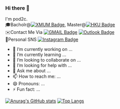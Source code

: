 ### Hi there 👋

I'm pod2c.<br>
🎓Bacholr@[![XMUM Badge](https://img.shields.io/badge/-XMUM-green?style=plastic&logoColor=white&link=https://www.xmu.edu.my/)](https://www.xmu.edu.my/), Master@[![HKU Badge](https://img.shields.io/badge/-HKU-green?style=plastic&logoColor=white&link=https://www.hku.hk/)](https://www.hku.hk/)<br>
✉️Contact Me Via [![GMAIL Badge](https://img.shields.io/badge/-s1820587@gmail.com-c14438?style=plastic&logo=Gmail&logoColor=white&link=mailto:s1820587@gmail.com)](mailto:s1820587@gmail.com) [![Outlook Badge](https://img.shields.io/badge/-u3580346@hku.connect.hk-blue?style=plastic&link=mailto:u3580346@hku.connect.hk)](mailto:u3580346@hku.connect.hk)<br>
📲Personal SNS [![Instagram Badge](https://img.shields.io/badge/-pod2c-purple?style=plastic&logo=instagram&logoColor=white&link=https://instagram.com/pod2c/)](https://instagram.com/pod2c)

- 🔭 I’m currently working on ...
- 🌱 I’m currently learning ...
- 👯 I’m looking to collaborate on ...
- 🤔 I’m looking for help with ...
- 💬 Ask me about ...
- 📫 How to reach me: ...
- 😄 Pronouns: ...
- ⚡ Fun fact: ...

[![Anurag's GitHub stats](https://github-readme-stats.vercel.app/api?username=pod2c&show_icons=true&theme=radical)](https://github.com/anuraghazra/github-readme-stats)
[![Top Langs](https://github-readme-stats.vercel.app/api/top-langs/?username=pod2c)](https://github.com/anuraghazra/github-readme-stats)

